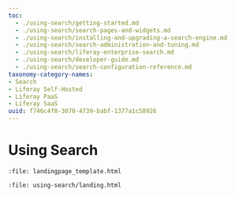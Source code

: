 ```yaml
---
toc:
  - ./using-search/getting-started.md
  - ./using-search/search-pages-and-widgets.md
  - ./using-search/installing-and-upgrading-a-search-engine.md
  - ./using-search/search-administration-and-tuning.md
  - ./using-search/liferay-enterprise-search.md
  - ./using-search/developer-guide.md
  - ./using-search/search-configuration-reference.md
taxonomy-category-names:
- Search
- Liferay Self-Hosted
- Liferay PaaS
- Liferay SaaS
uuid: f746c4f8-3070-4739-babf-1377a1c58926
---
```

# Using Search

```{raw} html
:file: landingpage_template.html
```

```{raw} html
:file: using-search/landing.html
```
